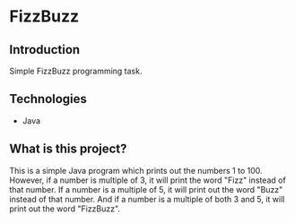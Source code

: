 # FizzBuzz

## Introduction
Simple FizzBuzz programming task.

## Technologies
* Java

## What is this project?
This is a simple Java program which prints out the numbers 1 to 100. However, if a number is multiple of 3, it will print the word "Fizz" instead of that number. If a number is a multiple of 5, it will print out the word "Buzz" instead of that number. And if a number is a multiple of both 3 and 5, it will print out the word "FizzBuzz".
